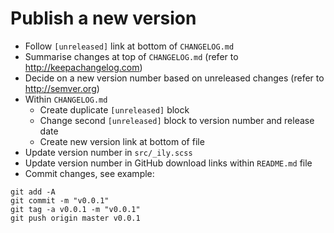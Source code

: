 Publish a new version
=====================

- Follow `[unreleased]` link at bottom of `CHANGELOG.md`
- Summarise changes at top of `CHANGELOG.md` (refer to http://keepachangelog.com)
- Decide on a new version number based on unreleased changes (refer to http://semver.org)
- Within `CHANGELOG.md`
    - Create duplicate `[unreleased]` block
    - Change second `[unreleased]` block to version number and release date
    - Create new version link at bottom of file
- Update version number in `src/_ily.scss`
- Update version number in GitHub download links within `README.md` file
- Commit changes, see example:

```
git add -A
git commit -m "v0.0.1"
git tag -a v0.0.1 -m "v0.0.1"
git push origin master v0.0.1
```
